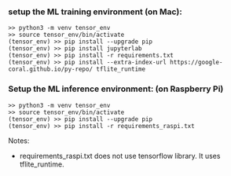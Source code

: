 
### setup the ML training environment (on Mac):
```
>> python3 -m venv tensor_env
>> source tensor_env/bin/activate
(tensor_env) >> pip install --upgrade pip
(tensor_env) >> pip install jupyterlab
(tensor_env) >> pip install -r requirements.txt
(tensor_env) >> pip install --extra-index-url https://google-coral.github.io/py-repo/ tflite_runtime
```

### Setup the ML inference environment: (on Raspberry Pi)
```
>> python3 -m venv tensor_env
>> source tensor_env/bin/activate
(tensor_env) >> pip install --upgrade pip
(tensor_env) >> pip install -r requirements_raspi.txt 
```

Notes: 
* requirements_raspi.txt does not use tensorflow library. It uses tflite_runtime. 





